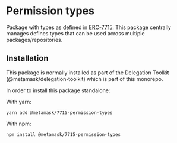 # Permission types

Package with types as defined in [ERC-7715](https://eip.tools/eip/7715). This package centrally manages defines types that can be used across multiple packages/repositories.

## Installation

This package is normally installed as part of the Delegation Toolkit (@metamask/delegation-toolkit) which is part of this monorepo.

In order to install this package standalone:

With yarn:
```
yarn add @metamask/7715-permission-types
```

With npm:
```
npm install @metamask/7715-permission-types
```


